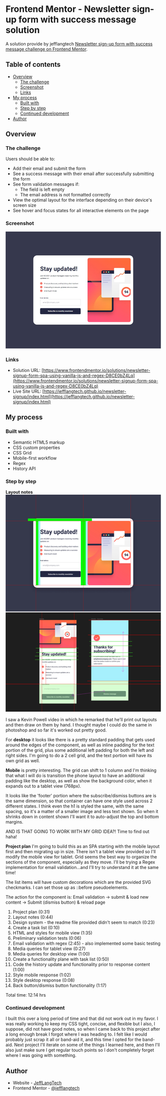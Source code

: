 # Frontend Mentor - Newsletter sign-up form with success message solution

A solution provide by jefflangtech [Newsletter sign-up form with success message challenge on Frontend Mentor](https://www.frontendmentor.io/challenges/newsletter-signup-form-with-success-message-3FC1AZbNrv).

## Table of contents

- [Overview](#overview)
  - [The challenge](#the-challenge)
  - [Screenshot](#screenshot)
  - [Links](#links)
- [My process](#my-process)
  - [Built with](#built-with)
  - [Step by step](#step-by-step)
  - [Continued development](#continued-development)
- [Author](#author)

## Overview

### The challenge

Users should be able to:

- Add their email and submit the form
- See a success message with their email after successfully submitting the form
- See form validation messages if:
  - The field is left empty
  - The email address is not formatted correctly
- View the optimal layout for the interface depending on their device's screen size
- See hover and focus states for all interactive elements on the page

### Screenshot

![](./preview.jpg)

### Links

- Solution URL: [https://www.frontendmentor.io/solutions/newsletter-signup-form-spa-using-vanilla-js-and-regex-D8CE0bZ4Lq](https://www.frontendmentor.io/solutions/newsletter-signup-form-spa-using-vanilla-js-and-regex-D8CE0bZ4Lq)
- Live Site URL: [https://jefflangtech.github.io/newsletter-signup/index.html](https://jefflangtech.github.io/newsletter-signup/index.html)

## My process

### Built with

- Semantic HTML5 markup
- CSS custom properties
- CSS Grid
- Mobile-first workflow
- Regex
- History API

### Step by step

**Layout notes**
![](public/images/layout-notes.jpg)
![](public/images/mobile-layout-notes.jpg)

I saw a Kevin Powell video in which he remarked that he'll print out layouts and then draw on them by hand. I thought maybe I could do the same in photoshop and so far it's worked out pretty good.

For **desktop** it looks like there is a pretty standard padding that gets used around the edges of the component, as well as inline padding for the text portion of the grid, plus some additional left padding for both the left and right sides. I'm going to do a 2 cell grid, and the text portion will have its own grid as well.

**Mobile** is pretty interesting. The grid can shift to 1 column and I'm thinking that what I will do is transition the phone layout to have an additional padding like the desktop, as well as show the background color, when it expands out to a tablet view (768px).

It looks like the 'footer' portion where the subscribe/dismiss buttons are is the same dimension, so that container can have one style used across 2 different states. I think even the h1 is styled the same, with the same spacing, so it's a matter of a smaller image and less text shown. So when it shrinks down in content shown I'll want it to auto-adjust the top and bottom margins.

AND IS THAT GOING TO WORK WITH MY GRID IDEA?! Time to find out haha!

**Project plan**
I'm going to build this as an SPA starting with the mobile layout first and then migrating up in size. There isn't a tablet view provided so I'll modify the mobile view for tablet. Grid seems the best way to organize the sections of the component, especially as they move. I'll be trying a Regex implementation for email validation...and I'll try to understand it at the same time!

The list items will have custom decorations which are the provided SVG checkmarks. I can set those up as ::before pseudoelements.

The action for the component is:
Email validation -> submit & load new content -> Submit (dismiss button) & reload page

1. Project plan (0:31)
2. Layout notes (0:44)
3. Design system - the readme file provided didn't seem to match (0:23)
4. Create a task list (0:10)
5. HTML and styles for mobile view (1:35)
6. Preliminary validation tests (0:06)
7. Email validation with regex (2:45) - also implemented some basic testing
8. Media queries for tablet view (0:27)
9. Media queries for desktop view (1:00)
10. Create a functionality plane with task list (0:50)
11. Code the history update and functionality prior to response content (1:00)
12. Style mobile response (1:02)
13. Style desktop response (0:08)
14. Back button/dismiss button functionality (1:17)

Total time: 12:14 hrs

### Continued development

I built this over a long period of time and that did not work out in my favor. I was really working to keep my CSS tight, concise, and flexible but I also, I suppose, did not have good notes, so when I came back to this project after a long enough break I forgot where I was heading to. I felt like I would probably just scrap it all or band-aid it, and this time I opted for the band-aid. Next project I'll iterate on some of the things I learned here, and then I'll also just make sure I get regular touch points so I don't completely forget where I was going with something.

## Author

- Website - [JeffLangTech](https://jefflangtech.github.io/)
- Frontend Mentor - [@jefflangtech](https://www.frontendmentor.io/profile/jefflangtech)